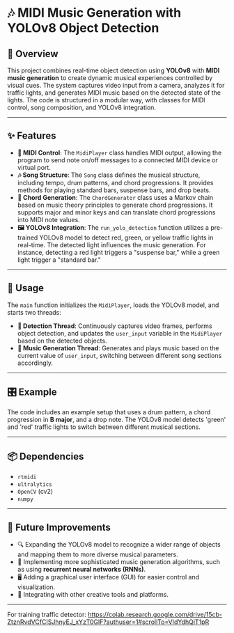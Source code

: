 # 🎶 MIDI Music Generation with YOLOv8 Object Detection

## 📖 Overview
This project combines real-time object detection using **YOLOv8** with **MIDI music generation** to create dynamic musical experiences controlled by visual cues. The system captures video input from a camera, analyzes it for traffic lights, and generates MIDI music based on the detected state of the lights. The code is structured in a modular way, with classes for MIDI control, song composition, and YOLOv8 integration.

---

## ✨ Features
- **🎹 MIDI Control**: The `MidiPlayer` class handles MIDI output, allowing the program to send note on/off messages to a connected MIDI device or virtual port.
- **🎶 Song Structure**: The `Song` class defines the musical structure, including tempo, drum patterns, and chord progressions. It provides methods for playing standard bars, suspense bars, and drop beats.
- **🎼 Chord Generation**: The `ChordGenerator` class uses a Markov chain based on music theory principles to generate chord progressions. It supports major and minor keys and can translate chord progressions into MIDI note values.
- **🖼️ YOLOv8 Integration**: The `run_yolo_detection` function utilizes a pre-trained YOLOv8 model to detect red, green, or yellow traffic lights in real-time. The detected light influences the music generation. For instance, detecting a red light triggers a "suspense bar," while a green light trigger a "standard bar."

---

## 🚀 Usage
The `main` function initializes the `MidiPlayer`, loads the YOLOv8 model, and starts two threads:
- **🎥 Detection Thread**: Continuously captures video frames, performs object detection, and updates the `user_input` variable in the `MidiPlayer` based on the detected objects.
- **🎵 Music Generation Thread**: Generates and plays music based on the current value of `user_input`, switching between different song sections accordingly.

---

## 🎛️ Example
The code includes an example setup that uses a drum pattern, a chord progression in **B major**, and a drop note. The YOLOv8 model detects 'green' and 'red' traffic lights to switch between different musical sections.

---

## 📦 Dependencies
- `rtmidi`
- `ultralytics`
- `OpenCV` (cv2)
- `numpy`

---

## 🌟 Future Improvements
- 🔍 Expanding the YOLOv8 model to recognize a wider range of objects and mapping them to more diverse musical parameters.
- 🧠 Implementing more sophisticated music generation algorithms, such as using **recurrent neural networks (RNNs)**.
- 🖥️ Adding a graphical user interface (GUI) for easier control and visualization.
- 🎨 Integrating with other creative tools and platforms.

---

For training traffic detector: 
https://colab.research.google.com/drive/15cb-ZtznRvdVCfCISJhnyEJ_xYzT0GlF?authuser=1#scrollTo=VIdYdhQjT1pR
